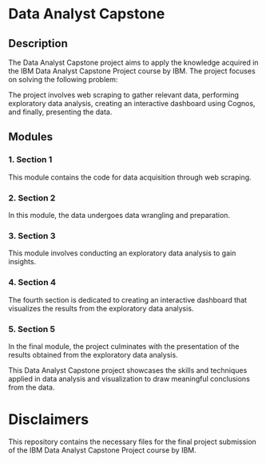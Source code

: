 # Data Analyst Capstone

## Description

The Data Analyst Capstone project aims to apply the knowledge acquired in the IBM Data Analyst Capstone Project course by IBM. The project focuses on solving the following problem:

The project involves web scraping to gather relevant data, performing exploratory data analysis, creating an interactive dashboard using Cognos, and finally, presenting the data.

## Modules

### 1. Section 1

This module contains the code for data acquisition through web scraping.

### 2. Section 2

In this module, the data undergoes data wrangling and preparation.

### 3. Section 3

This module involves conducting an exploratory data analysis to gain insights.

### 4. Section 4

The fourth section is dedicated to creating an interactive dashboard that visualizes the results from the exploratory data analysis.

### 5. Section 5

In the final module, the project culminates with the presentation of the results obtained from the exploratory data analysis.

This Data Analyst Capstone project showcases the skills and techniques applied in data analysis and visualization to draw meaningful conclusions from the data.


# Disclaimers

This repository contains the necessary files for the final project submission of the IBM Data Analyst Capstone Project course by IBM.
